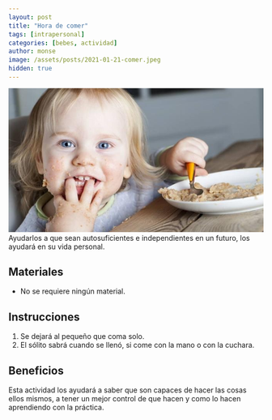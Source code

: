```yaml
---
layout: post
title: "Hora de comer"
tags: [intrapersonal]
categories: [bebes, actividad]
author: monse
image: /assets/posts/2021-01-21-comer.jpeg
hidden: true
---
```

![Actividad de comer](/assets/posts/2021-01-21-comer.jpeg)<br/>
Ayudarlos a que sean autosuficientes e independientes en un futuro, los ayudará en su vida personal. 

## Materiales 
- No se requiere ningún material. 

## Instrucciones 
1. Se dejará al pequeño que coma solo.
2. El sólito sabrá cuando se llenó, si come con la mano o con la cuchara. 

## Beneficios 
Esta actividad los ayudará a saber que son capaces de hacer las cosas ellos mismos, a tener un mejor control de que hacen y como lo hacen aprendiendo con la práctica. 
